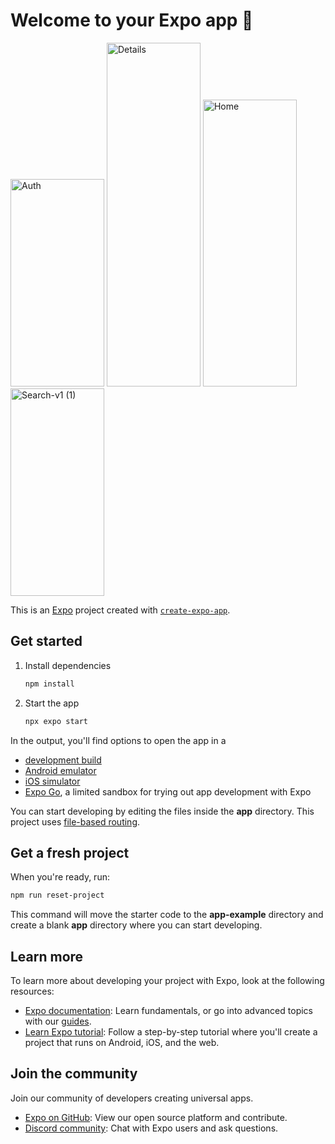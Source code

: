 # Welcome to your Expo app 👋

<img width="150" height="332" alt="Auth" src="https://github.com/user-attachments/assets/6ca5a578-4625-41b2-9f49-1c020121ed86" /> <img width="150" height="550" alt="Details" src="https://github.com/user-attachments/assets/d8d58498-59b3-414d-bdde-8ca1aef36798" /> <img width="150" height="459" alt="Home" src="https://github.com/user-attachments/assets/9ed26cc5-5317-4a00-950c-35743a971c5d" /> <img width="150" height="332" alt="Search-v1 (1)" src="https://github.com/user-attachments/assets/01c2e96c-6737-404e-bd8d-e3fc69676007" />





This is an [Expo](https://expo.dev) project created with [`create-expo-app`](https://www.npmjs.com/package/create-expo-app).

## Get started

1. Install dependencies

   ```bash
   npm install
   ```

2. Start the app

   ```bash
   npx expo start
   ```

In the output, you'll find options to open the app in a

- [development build](https://docs.expo.dev/develop/development-builds/introduction/)
- [Android emulator](https://docs.expo.dev/workflow/android-studio-emulator/)
- [iOS simulator](https://docs.expo.dev/workflow/ios-simulator/)
- [Expo Go](https://expo.dev/go), a limited sandbox for trying out app development with Expo

You can start developing by editing the files inside the **app** directory. This project uses [file-based routing](https://docs.expo.dev/router/introduction).

## Get a fresh project

When you're ready, run:

```bash
npm run reset-project
```

This command will move the starter code to the **app-example** directory and create a blank **app** directory where you can start developing.

## Learn more

To learn more about developing your project with Expo, look at the following resources:

- [Expo documentation](https://docs.expo.dev/): Learn fundamentals, or go into advanced topics with our [guides](https://docs.expo.dev/guides).
- [Learn Expo tutorial](https://docs.expo.dev/tutorial/introduction/): Follow a step-by-step tutorial where you'll create a project that runs on Android, iOS, and the web.

## Join the community

Join our community of developers creating universal apps.

- [Expo on GitHub](https://github.com/expo/expo): View our open source platform and contribute.
- [Discord community](https://chat.expo.dev): Chat with Expo users and ask questions.
